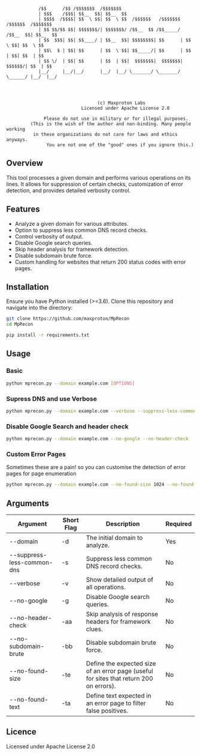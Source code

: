 ```
            /$$      /$$ /$$$$$$$  /$$$$$$$                                         
            | $$$    /$$$| $$__  $$| $$__  $$                                        
            | $$$$  /$$$$| $$  \ $$| $$  \ $$  /$$$$$$   /$$$$$$$  /$$$$$$  /$$$$$$$ 
            | $$ $$/$$ $$| $$$$$$$/| $$$$$$$/ /$$__  $$ /$$_____/ /$$__  $$| $$__  $$
            | $$  $$$| $$| $$____/ | $$__  $$| $$$$$$$$| $$      | $$  \ $$| $$  \ $$
            | $$\  $ | $$| $$      | $$  \ $$| $$_____/| $$      | $$  | $$| $$  | $$
            | $$ \/  | $$| $$      | $$  | $$|  $$$$$$$|  $$$$$$$|  $$$$$$/| $$  | $$
            |__/     |__/|__/      |__/  |__/ \_______/ \_______/ \______/ |__/  |__/
                                                                         
                                                                         
                                                                         

                                  (c) Maxproton Labs
                            Licensed under Apache License 2.0

              Please do not use in military or for illegal purposes.
         (This is the wish of the author and non-binding. Many people working
          in these organizations do not care for laws and ethics anyways.
               You are not one of the "good" ones if you ignore this.)
```

## Overview

This tool processes a given domain and performs various operations on its lines. It allows for suppression of certain checks, customization of error detection, and provides detailed verbosity control.

## Features

- Analyze a given domain for various attributes.
- Option to suppress less common DNS record checks.
- Control verbosity of output.
- Disable Google search queries.
- Skip header analysis for framework detection.
- Disable subdomain brute force.
- Custom handling for websites that return 200 status codes with error pages.

## Installation

Ensure you have Python installed (>=3.6). Clone this repository and navigate into the directory:

```bash
git clone https://github.com/maxproton/MpRecon
cd MpRecon

pip install -r requirements.txt
```
## Usage
### Basic
```bash
python mprecon.py --domain example.com [OPTIONS]
```
### Supress DNS and use Verbose
```bash
python mprecon.py --domain example.com --verbose --suppress-less-common-dns
```
### Disable Google Search and header check
```bash
python mprecon.py --domain example.com --no-google --no-header-check
```
### Custom Error Pages 
Sometimes these are a pain! so you can customise the detection of error pages for page enumeration
```bash
python mprecon.py --domain example.com --no-found-size 1024 --no-found-text "Error occurred"
```

## Arguments

| Argument                    | Short Flag | Description                                                                 | Required |
|-----------------------------|------------|-----------------------------------------------------------------------------|----------|
| --domain                    | -d         | The initial domain to analyze.                                               | Yes      |
| --suppress-less-common-dns   | -s         | Suppress less common DNS record checks.                                      | No       |
| --verbose                   | -v         | Show detailed output of all operations.                                      | No       |
| --no-google                 | -g         | Disable Google search queries.                                               | No       |
| --no-header-check           | -aa        | Skip analysis of response headers for framework clues.                       | No       |
| --no-subdomain-brute        | -bb        | Disable subdomain brute force.                                               | No       |
| --no-found-size             | -te        | Define the expected size of an error page (useful for sites that return 200 on errors). | No       |
| --no-found-text             | -ta        | Define text expected in an error page to filter false positives.             | No       |

## Licence
Licensed under Apache License 2.0
